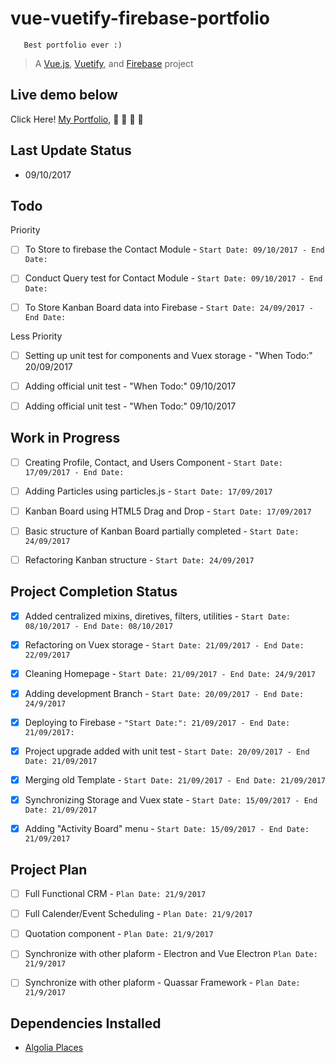 # vue-vuetify-firebase-portfolio
```
   Best portfolio ever :)
```
> A [Vue.js](https://vuejs.org/), [Vuetify](https://vuetifyjs.com/), and [Firebase](https://firebase.google.com/) project


## Live demo below
Click Here! [My Portfolio](https://dp-portfolio.firebaseapp.com), :facepunch: :facepunch: :facepunch: :facepunch:


## Last Update Status
- 09/10/2017

## Todo 
Priority
- [ ] To Store to firebase the Contact Module - `Start Date: 09/10/2017 - End Date:`
- [ ] Conduct Query test for Contact Module - `Start Date: 09/10/2017 - End Date:`
- [ ] To Store Kanban Board data into Firebase - `Start Date: 24/09/2017 - End Date:`



Less Priority
- [ ] Setting up unit test for components and Vuex storage - "When Todo:" 20/09/2017
- [ ] Adding official unit test  - "When Todo:" 09/10/2017
- [ ] Adding official unit test  - "When Todo:" 09/10/2017


## Work in Progress
- [ ] Creating Profile, Contact, and Users Component - `Start Date: 17/09/2017 - End Date:`
- [ ] Adding Particles using particles.js - `Start Date: 17/09/2017`
- [ ] Kanban Board using HTML5 Drag and Drop - `Start Date: 17/09/2017`
- [ ] Basic structure of Kanban Board partially completed - `Start Date: 24/09/2017`
- [ ] Refactoring Kanban structure - `Start Date: 24/09/2017`



## Project Completion Status
- [x] Added centralized mixins, diretives, filters, utilities - `Start Date: 08/10/2017 - End Date: 08/10/2017`
- [x] Refactoring on Vuex storage - `Start Date: 21/09/2017 - End Date: 22/09/2017`
- [x] Cleaning Homepage - `Start Date: 21/09/2017 - End Date: 24/9/2017`
- [x] Adding development Branch  - `Start Date: 20/09/2017 - End Date: 24/9/2017`
- [X] Deploying to Firebase - `"Start Date:": 21/09/2017 - End Date: 21/09/2017:`
- [x] Project upgrade added with unit test - `Start Date: 20/09/2017 - End Date: 21/09/2017`
- [X] Merging old Template - `Start Date: 21/09/2017 - End Date: 21/09/2017`
- [x] Synchronizing Storage and Vuex state - `Start Date: 15/09/2017 - End Date: 21/09/2017`
- [x] Adding "Activity Board" menu - `Start Date: 15/09/2017 - End Date: 21/09/2017`


## Project Plan  
- [ ] Full Functional CRM - `Plan Date: 21/9/2017`
- [ ] Full Calender/Event Scheduling - `Plan Date: 21/9/2017`
- [ ] Quotation component - `Plan Date: 21/9/2017`
- [ ] Synchronize with other plaform - Electron and Vue Electron `Plan Date: 21/9/2017`
- [ ] Synchronize with other plaform - Quassar Framework - `Plan Date: 21/9/2017`


## Dependencies Installed
- [Algolia Places](https://github.com/algolia/places)




